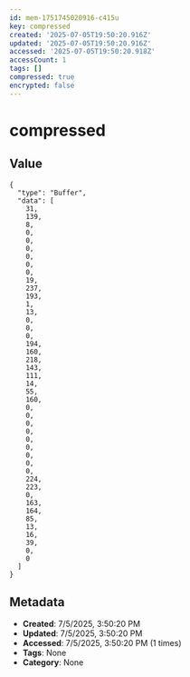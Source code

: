 ```yaml
---
id: mem-1751745020916-c415u
key: compressed
created: '2025-07-05T19:50:20.916Z'
updated: '2025-07-05T19:50:20.916Z'
accessed: '2025-07-05T19:50:20.918Z'
accessCount: 1
tags: []
compressed: true
encrypted: false
---
```


# compressed

## Value

```
{
  "type": "Buffer",
  "data": [
    31,
    139,
    8,
    0,
    0,
    0,
    0,
    0,
    0,
    19,
    237,
    193,
    1,
    13,
    0,
    0,
    0,
    194,
    160,
    218,
    143,
    111,
    14,
    55,
    160,
    0,
    0,
    0,
    0,
    0,
    0,
    0,
    0,
    0,
    224,
    223,
    0,
    163,
    164,
    85,
    13,
    16,
    39,
    0,
    0
  ]
}
```

## Metadata

- **Created**: 7/5/2025, 3:50:20 PM
- **Updated**: 7/5/2025, 3:50:20 PM
- **Accessed**: 7/5/2025, 3:50:20 PM (1 times)
- **Tags**: None
- **Category**: None
